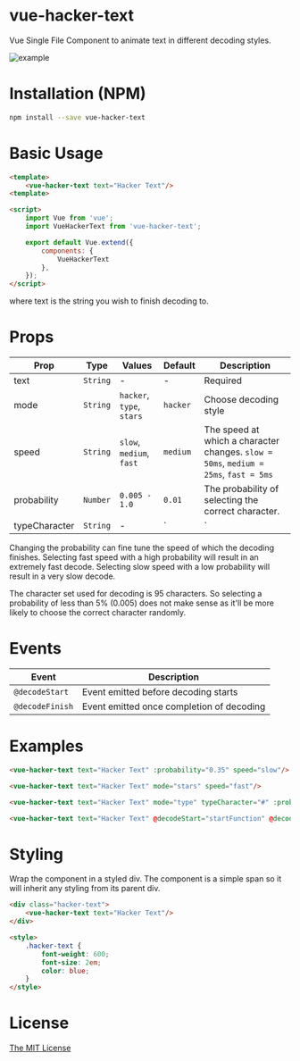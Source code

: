 # vue-hacker-text

Vue Single File Component to animate text in different decoding styles.

![example](https://raw.githubusercontent.com/simple-hacker/vue-hacker-text/master/images/examples.gif)

# Installation (NPM)

```bash
npm install --save vue-hacker-text
```

# Basic Usage
```html
<template> 
    <vue-hacker-text text="Hacker Text"/>
<template>

<script>
    import Vue from 'vue';
    import VueHackerText from 'vue-hacker-text';

    export default Vue.extend({
        components: {
            VueHackerText
        },
    });
</script>
```

where text is the string you wish to finish decoding to.

# Props

Prop | Type | Values | Default | Description
----- | ----- | ----- | ------ | -----
text | `String` | - | - | Required
mode | `String` | `hacker`, `type`, `stars` | `hacker` | Choose decoding style
speed | `String` | `slow`, `medium`, `fast` | `medium` | The speed at which a character changes. `slow = 50ms`, `medium = 25ms`, `fast = 5ms`
probability | `Number` | `0.005 - 1.0` | `0.01` | The probability of selecting the correct character.
typeCharacter | `String` | - | `|` | Flashing character used for Type decoder


Changing the probability can fine tune the speed of which the decoding finishes.  Selecting fast speed with a high probability will result in an extremely fast decode.  Selecting slow speed with a low probability will result in a very slow decode.

The character set used for decoding is 95 characters.  So selecting a probability of less than 5% (0.005) does not make sense as it'll be more likely to choose the correct character randomly.

# Events

Event | Description
----- | ---------
`@decodeStart` | Event emitted before decoding starts
`@decodeFinish` | Event emitted once completion of decoding


# Examples

```html
<vue-hacker-text text="Hacker Text" :probability="0.35" speed="slow"/>

<vue-hacker-text text="Hacker Text" mode="stars" speed="fast"/>

<vue-hacker-text text="Hacker Text" mode="type" typeCharacter="#" :probability="0.35" speed="slow"/>

<vue-hacker-text text="Hacker Text" @decodeStart="startFunction" @decodeFinish="finishFunction"/>
```

# Styling

Wrap the component in a styled div.  The component is a simple span so it will inherit any styling from its parent div.

```html
<div class="hacker-text">
    <vue-hacker-text text="Hacker Text"/>
</div>

<style>
    .hacker-text {
        font-weight: 600;
        font-size: 2em;
        color: blue;
    }
</style>

```

# License

[The MIT License](http://opensource.org/licenses/MIT)